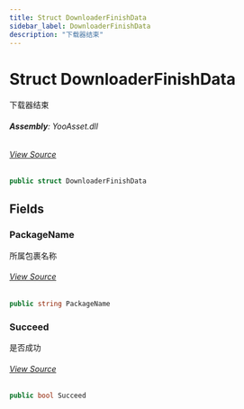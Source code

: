 ```yaml
---
title: Struct DownloaderFinishData
sidebar_label: DownloaderFinishData
description: "下载器结束"
---
```

# Struct DownloaderFinishData
下载器结束

###### **Assembly**: YooAsset.dll
###### [View Source](https://github.com/tuyoogame/YooAsset-Samples.git/blob/main/Assets/YooAsset/Runtime/DownloadSystem/DownloadDefine.cs#L7)
```csharp title="Declaration"
public struct DownloaderFinishData
```
## Fields
### PackageName
所属包裹名称
###### [View Source](https://github.com/tuyoogame/YooAsset-Samples.git/blob/main/Assets/YooAsset/Runtime/DownloadSystem/DownloadDefine.cs#L12)
```csharp title="Declaration"
public string PackageName
```
### Succeed
是否成功
###### [View Source](https://github.com/tuyoogame/YooAsset-Samples.git/blob/main/Assets/YooAsset/Runtime/DownloadSystem/DownloadDefine.cs#L17)
```csharp title="Declaration"
public bool Succeed
```
